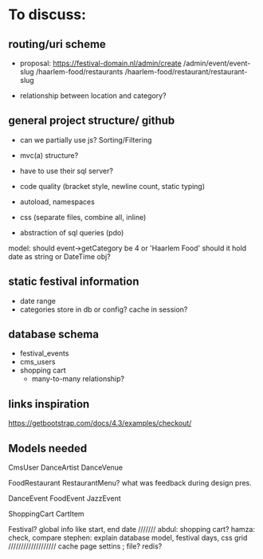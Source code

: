 # To discuss:

## routing/uri scheme
- proposal:
    https://festival-domain.nl/admin/create
    /admin/event/event-slug
    /haarlem-food/restaurants
    /haarlem-food/restaurant/restaurant-slug

- relationship between location and category?

## general project structure/ github
- can we partially use js? Sorting/Filtering

- mvc(a) structure?
- have to use their sql server?
- code quality (bracket style, newline count, static typing)
- autoload, namespaces
- css  (separate files, combine all, inline)
- abstraction of sql queries (pdo)

model: should event->getCategory be 4 or 'Haarlem Food'
should it hold date as string or DateTime obj?

## static festival information
- date range
- categories
store in db or config?
cache in session?


## database schema
- festival_events
- cms_users
- shopping cart
    - many-to-many relationship?


## links inspiration
https://getbootstrap.com/docs/4.3/examples/checkout/

## Models needed
CmsUser
DanceArtist
DanceVenue

FoodRestaurant
RestaurantMenu? what was feedback during design pres.

DanceEvent
FoodEvent
JazzEvent

ShoppingCart
CartItem

Festival? global info like start, end date
///////
abdul: shopping cart?
hamza: check, compare
stephen: explain database model, festival days, css grid
///////////////////
cache page settins ; file? redis?